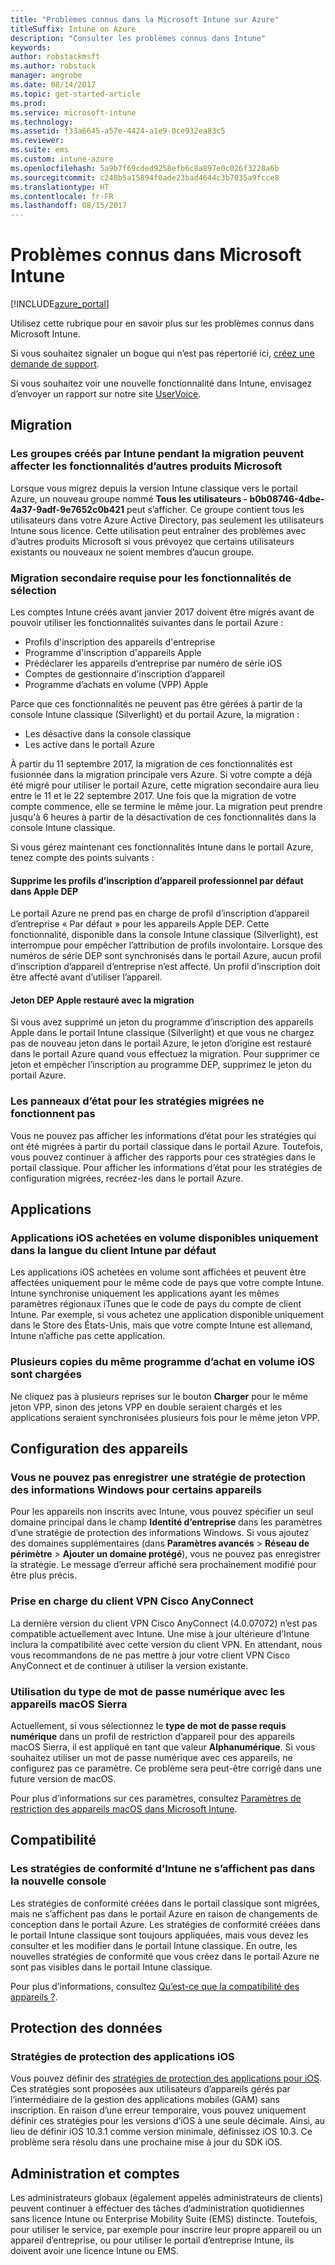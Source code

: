 ```yaml
---
title: "Problèmes connus dans la Microsoft Intune sur Azure"
titleSuffix: Intune on Azure
description: "Consulter les problèmes connus dans Intune"
keywords: 
author: robstackmsft
ms.author: robstack
manager: angrobe
ms.date: 08/14/2017
ms.topic: get-started-article
ms.prod: 
ms.service: microsoft-intune
ms.technology: 
ms.assetid: f33a6645-a57e-4424-a1e9-0ce932ea83c5
ms.reviewer: 
ms.suite: ems
ms.custom: intune-azure
ms.openlocfilehash: 5a9b7f69cded9258efb6c8a897e0c026f3228a6b
ms.sourcegitcommit: c248b5a15894f0ade23bad4644c3b7035a9fcce8
ms.translationtype: HT
ms.contentlocale: fr-FR
ms.lasthandoff: 08/15/2017
---
```

# <a name="known-issues-in-microsoft-intune"></a>Problèmes connus dans Microsoft Intune


[!INCLUDE[azure_portal](./includes/azure_portal.md)]


Utilisez cette rubrique pour en savoir plus sur les problèmes connus dans Microsoft Intune.

Si vous souhaitez signaler un bogue qui n’est pas répertorié ici, [créez une demande de support](get-support.md).

Si vous souhaitez voir une nouvelle fonctionnalité dans Intune, envisagez d’envoyer un rapport sur notre site [UserVoice](https://microsoftintune.uservoice.com/forums/291681-ideas/category/189016-azure-admin-console).

## <a name="migration"></a>Migration

### <a name="groups-created-by-intune-during-migration-might-affect-functionality-of-other-microsoft-products"></a>Les groupes créés par Intune pendant la migration peuvent affecter les fonctionnalités d’autres produits Microsoft

Lorsque vous migrez depuis la version Intune classique vers le portail Azure, un nouveau groupe nommé **Tous les utilisateurs - b0b08746-4dbe-4a37-9adf-9e7652c0b421** peut s’afficher. Ce groupe contient tous les utilisateurs dans votre Azure Active Directory, pas seulement les utilisateurs Intune sous licence. Cette utilisation peut entraîner des problèmes avec d’autres produits Microsoft si vous prévoyez que certains utilisateurs existants ou nouveaux ne soient membres d’aucun groupe.

### <a name="secondary-migration-required-for-select-capabilities"></a>Migration secondaire requise pour les fonctionnalités de sélection

Les comptes Intune créés avant janvier 2017 doivent être migrés avant de pouvoir utiliser les fonctionnalités suivantes dans le portail Azure :

- Profils d'inscription des appareils d'entreprise
- Programme d'inscription d'appareils Apple
- Prédéclarer les appareils d’entreprise par numéro de série iOS
- Comptes de gestionnaire d’inscription d’appareil
- Programme d’achats en volume (VPP) Apple

Parce que ces fonctionnalités ne peuvent pas être gérées à partir de la console Intune classique (Silverlight) et du portail Azure, la migration :
- Les désactive dans la console classique
- Les active dans le portail Azure  

À partir du 11 septembre 2017, la migration de ces fonctionnalités est fusionnée dans la migration principale vers Azure. Si votre compte a déjà été migré pour utiliser le portail Azure, cette migration secondaire aura lieu entre le 11 et le 22 septembre 2017. Une fois que la migration de votre compte commence, elle se termine le même jour. La migration peut prendre jusqu'à 6 heures à partir de la désactivation de ces fonctionnalités dans la console Intune classique.

Si vous gérez maintenant ces fonctionnalités Intune dans le portail Azure, tenez compte des points suivants :

#### <a name="removes-default-corporate-device-enrollment-profiles-in-apple-dep"></a>Supprime les profils d’inscription d’appareil professionnel par défaut dans Apple DEP
Le portail Azure ne prend pas en charge de profil d’inscription d’appareil d’entreprise « Par défaut » pour les appareils Apple DEP. Cette fonctionnalité, disponible dans la console Intune classique (Silverlight), est interrompue pour empêcher l’attribution de profils involontaire. Lorsque des numéros de série DEP sont synchronisés dans le portail Azure, aucun profil d’inscription d’appareil d’entreprise n’est affecté. Un profil d’inscription doit être affecté avant d’utiliser l’appareil.

#### <a name="apple-dep-token-restored-with-migration"></a>Jeton DEP Apple restauré avec la migration

Si vous avez supprimé un jeton du programme d’inscription des appareils Apple dans le portail Intune classique (Silverlight) et que vous ne chargez pas de nouveau jeton dans le portail Azure, le jeton d’origine est restauré dans le portail Azure quand vous effectuez la migration. Pour supprimer ce jeton et empêcher l’inscription au programme DEP, supprimez le jeton du portail Azure.

### <a name="status-blades-for-migrated-policies-do-not-work"></a>Les panneaux d’état pour les stratégies migrées ne fonctionnent pas

Vous ne pouvez pas afficher les informations d’état pour les stratégies qui ont été migrées à partir du portail classique dans le portail Azure. Toutefois, vous pouvez continuer à afficher des rapports pour ces stratégies dans le portail classique. Pour afficher les informations d’état pour les stratégies de configuration migrées, recréez-les dans le portail Azure.

## <a name="apps"></a>Applications

### <a name="ios-volume-purchased-apps-only-available-in-default-intune-tenant-language"></a>Applications iOS achetées en volume disponibles uniquement dans la langue du client Intune par défaut
Les applications iOS achetées en volume sont affichées et peuvent être affectées uniquement pour le même code de pays que votre compte Intune. Intune synchronise uniquement les applications ayant les mêmes paramètres régionaux iTunes que le code de pays du compte de client Intune. Par exemple, si vous achetez une application disponible uniquement dans le Store des États-Unis, mais que votre compte Intune est allemand, Intune n’affiche pas cette application.

### <a name="multiple-copies-of-the-same-ios-volume-purchase-program-are-uploaded"></a>Plusieurs copies du même programme d’achat en volume iOS sont chargées
Ne cliquez pas à plusieurs reprises sur le bouton **Charger** pour le même jeton VPP, sinon des jetons VPP en double seraient chargés et les applications seraient synchronisées plusieurs fois pour le même jeton VPP.

<!-- ## Groups -->

## <a name="device-configuration"></a>Configuration des appareils

### <a name="you-cannot-save-a-windows-information-protection-policy-for-some-devices"></a>Vous ne pouvez pas enregistrer une stratégie de protection des informations Windows pour certains appareils

Pour les appareils non inscrits avec Intune, vous pouvez spécifier un seul domaine principal dans le champ **Identité d’entreprise** dans les paramètres d’une stratégie de protection des informations Windows.
Si vous ajoutez des domaines supplémentaires (dans **Paramètres avancés** > **Réseau de périmètre** > **Ajouter un domaine protégé**), vous ne pouvez pas enregistrer la stratégie. Le message d’erreur affiché sera prochainement modifié pour être plus précis.

### <a name="cisco-anyconnect-vpn-client-support"></a>Prise en charge du client VPN Cisco AnyConnect

La dernière version du client VPN Cisco AnyConnect (4.0.07072) n’est pas compatible actuellement avec Intune.
Une mise à jour ultérieure d’Intune inclura la compatibilité avec cette version du client VPN. En attendant, nous vous recommandons de ne pas mettre à jour votre client VPN Cisco AnyConnect et de continuer à utiliser la version existante.

### <a name="using-the-numeric-password-type-with-macos-sierra-devices"></a>Utilisation du type de mot de passe numérique avec les appareils macOS Sierra

Actuellement, si vous sélectionnez le **type de mot de passe requis** **numérique** dans un profil de restriction d’appareil pour des appareils macOS Sierra, il est appliqué en tant que valeur **Alphanumérique**. Si vous souhaitez utiliser un mot de passe numérique avec ces appareils, ne configurez pas ce paramètre.
Ce problème sera peut-être corrigé dans une future version de macOS.

Pour plus d’informations sur ces paramètres, consultez [Paramètres de restriction des appareils macOS dans Microsoft Intune](device-restrictions-macos.md).

## <a name="compliance"></a>Compatibilité

### <a name="compliance-policies-from-intune-do-not-show-up-in-new-console"></a>Les stratégies de conformité d’Intune ne s’affichent pas dans la nouvelle console

Les stratégies de conformité créées dans le portail classique sont migrées, mais ne s’affichent pas dans le portail Azure en raison de changements de conception dans le portail Azure. Les stratégies de conformité créées dans le portail Intune classique sont toujours appliquées, mais vous devez les consulter et les modifier dans le portail Intune classique.
En outre, les nouvelles stratégies de conformité que vous créez dans le portail Azure ne sont pas visibles dans le portail Intune classique.

Pour plus d’informations, consultez [Qu’est-ce que la compatibilité des appareils ?](device-compliance.md).

<!-- ## Enrollment -->


## <a name="data-protection"></a>Protection des données

### <a name="ios-app-protection-policies"></a>Stratégies de protection des applications iOS

Vous pouvez définir des [stratégies de protection des applications pour iOS](app-protection-policy-settings-ios.md). Ces stratégies sont proposées aux utilisateurs d’appareils gérés par l’intermédiaire de la gestion des applications mobiles (GAM) sans inscription. En raison d’une erreur temporaire, vous pouvez uniquement définir ces stratégies pour les versions d’iOS à une seule décimale. Ainsi, au lieu de définir iOS 10.3.1 comme version minimale, définissez iOS 10.3. Ce problème sera résolu dans une prochaine mise à jour du SDK iOS.


## <a name="administration-and-accounts"></a>Administration et comptes

Les administrateurs globaux (également appelés administrateurs de clients) peuvent continuer à effectuer des tâches d’administration quotidiennes sans licence Intune ou Enterprise Mobility Suite (EMS) distincte. Toutefois, pour utiliser le service, par exemple pour inscrire leur propre appareil ou un appareil d’entreprise, ou pour utiliser le portail d’entreprise Intune, ils doivent avoir une licence Intune ou EMS.

<!-- ## Additional items -->
